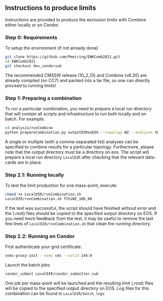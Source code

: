 
## Instructions to produce limits

Instructions are provided to produce the exclusion limits with Combine either locally or on Condor. 

### Step 0: Requirements

To setup the environment (if not already done)
```bash
git clone https://github.com/Pmeiring/EWKComb2021.git
cd EWKComb2021
git checkout dev_condorsub
```

The recommended CMSSW release (10_2_13) and Combine (v8.20) are already compiled (on CC7) and packed into a tar file, so one can directly proceed to running limits!


### Step 1: Preparing a combination

To run a particular combination, you need to prepare a local run directory that will contain all scripts and infrastructure to run both locally and on batch.
For example:
```bash
cd analysis/runCombine
python prepareCombination.py outputDIRonEOS --topology WZ --analyses SOS,ML --rundir LocalDIR
```
A single or multiple (with a comma-separated list) analyses can be specified to combine results for a particular topology. Furthermore, please note that the output directory must be a directory on eos. The script will prepare a local run directory ```LocalDIR``` after checking that the relevant data-cards are in place.

### Step 2.1: Running locally

To test the limit production for one mass-point, execute:
```bash
chmod +x LocalDIR/runCombination.sh
LocalDIR/runCombination.sh TChiWZ_100_80
```
If the test was successful, the script should have finished without error and the (.root) files should be copied to the specified output directory on EOS. If you need more feedback from the test, it may be useful to remove the last few lines of ```LocalDIR/runCombination.sh``` that clean the running directory.


### Step 2.2: Running on Condor

First authenticate your grid certificate:
```bash
voms-proxy-init --voms cms --valid 144:0
```
Launch the batch jobs:
```bash
condor_submit LocalDIR/condor_submitter.sub
```
One job per mass-point will be launched and the resulting limit (.root) files will be copied to the specified output directory on EOS. Log files for this combination can be found in ```LocalDIR/batch_logs```
